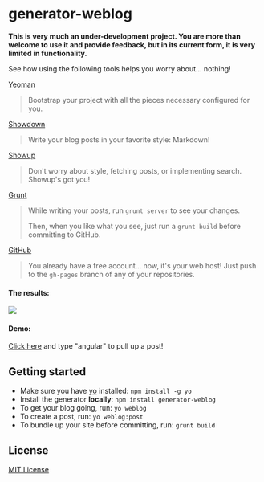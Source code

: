 # generator-weblog

**This is very much an under-development project. You are more than welcome to use it and provide feedback, but in its current form, it is very limited in functionality.**

See how using the following tools helps you worry about... nothing!

[Yeoman](https://github.com/yeoman)
> Bootstrap your project with all the pieces necessary configured for you.

[Showdown](https://github.com/coreyti/showdown)
> Write your blog posts in your favorite style: Markdown!

[Showup](https://github.com/stephenplusplus/showup)
> Don't worry about style, fetching posts, or implementing search. Showup's got you!

[Grunt](gruntjs.com)
> While writing your posts, run `grunt server` to see your changes.
>
> Then, when you like what you see, just run a `grunt build` before committing to GitHub.

[GitHub](http://github.com)
> You already have a free account... now, it's your web host! Just push to the `gh-pages` branch of any of your repositories.

#### The results:
![](http://s16.postimg.org/58gu8rvhx/showup_preview.png)

#### Demo:
[Click here](http://stephenplusplus.github.io/generator-weblog) and type "angular" to pull up a post!

## Getting started
- Make sure you have [yo](https://github.com/yeoman/yo) installed:
    `npm install -g yo`
- Install the generator **locally**: `npm install generator-weblog`
- To get your blog going, run: `yo weblog`
- To create a post, run: `yo weblog:post`
- To bundle up your site before committing, run: `grunt build`

## License
[MIT License](http://en.wikipedia.org/wiki/MIT_License)
